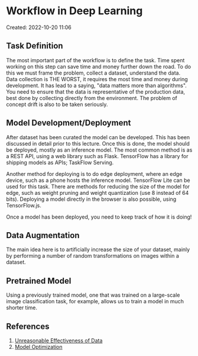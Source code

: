 # Workflow in Deep Learning
Created: 2022-10-20 11:06

## Task Definition
The most important part of the workflow is to define the task. Time spent working on this step can save time and money further down the road. To do this we must frame the problem, collect a dataset, understand the data. Data collection is THE WORST, it requires the most time and money during development. It has lead to a saying, "data matters more than algorithms". You need to ensure that the data is representative of the production data, best done by collecting directly from the environment. The problem of concept drift is also to be taken seriously. 

## Model Development/Deployment
After dataset has been curated the model can be developed. This has been discussed in detail prior to this lecture. Once this is done, the model should be deployed, mostly as an inference model. The most common method is as a REST API, using a web library such as Flask. TensorFlow has a library for shipping models as APIs; TaskFlow Serving. 

Another method for deploying is to do edge deployment, where an edge device, such as a phone hosts the inference model. TensorFlow Lite can be used for this task. There are methods for reducing the size of the model for edge, such as weight pruning and weight quantization (use 8 instead of 64 bits). Deploying a model directly in the browser is also possible, using TensorFlow.js.

Once a model has been deployed, you need to keep track of how it is doing!

## Data Augmentation
The main idea here is to artificially increase the size of your dataset, mainly by performing a number of random transformations on images within a dataset. 

## Pretrained Model
Using a previously trained model, one that was trained on a large-scale image classification task, for example, allows us to train a model in much shorter time. 

## References
1. [Unreasonable Effectiveness of Data](https://static.googleusercontent.com/media/research.google.com/en//pubs/archive/35179.pdf)
2. [Model Optimization](https://www.tensorflow.org/model_optimization)